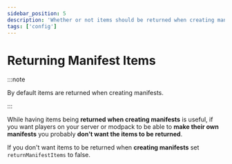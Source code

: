 ```yaml
---
sidebar_position: 5
description: 'Whether or not items should be returned when creating manifests.'
tags: ['config']
---
```


# Returning Manifest Items

:::note

By default items are returned when creating manifests.

:::

While having items being **returned when creating manifests** is useful, if you want players on your server or modpack to be able to **make their own manifests** you probably **don't want the items to be returned**.

If you don't want items to be returned when **creating manifests** set `returnManifestItems` to false.